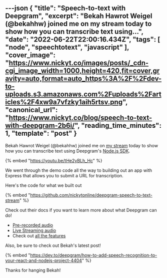 ---json
{
  "title": "Speech-to-text with Deepgram",
  "excerpt": "Bekah Hawrot Weigel (@bekahhw) joined me on my stream today to show how you can transcribe text using...",
  "date": "2022-06-22T22:00:16.434Z",
  "tags": [
    "node",
    "speechtotext",
    "javascript"
  ],
  "cover_image": "https://www.nickyt.co/images/posts/_cdn-cgi_image_width=1000,height=420,fit=cover,gravity=auto,format=auto_https%3A%2F%2Fdev-to-uploads.s3.amazonaws.com%2Fuploads%2Farticles%2F4xw9a7vfzky1aih5rtsv.png",
  "canonical_url": "https://www.nickyt.co/blog/speech-to-text-with-deepgram-2b6i/",
  "reading_time_minutes": 1,
  "template": "post"
}
---

Bekah Hawrot Weigel (@bekahhw) joined me on [my stream](https://livecoding.ca) today to show how you can transcribe text using Deepgram's [Node.js SDK](https://developers.deepgram.com/sdks-tools/sdks/node-sdk/).

{% embed "https://youtu.be/tHe2yBLh_Hc" %}

We went through the demo code all the way to building out an app with Express that allows you to submit a URL for transcription.

Here's the code for what we built out

{% embed "https://github.com/nickytonline/deepgram-speech-to-text-stream" %}

Check out their docs if you want to learn more about what Deepgram can do!

* [Pre-recorded audio](https://developers.deepgram.com/documentation/getting-started/prerecorded/)
* [Live Streaming audio](https://developers.deepgram.com/documentation/getting-started/streaming/)
* Check out [all the features](https://developers.deepgram.com/documentation/features/)

Also, be sure to check out Bekah's latest post!

{% embed "https://dev.to/deepgram/how-to-add-speech-recognition-to-your-react-and-nodejs-project-4404" %}

Thanks for hanging Bekah!

